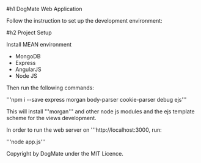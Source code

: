 #h1 DogMate Web Application

Follow the instruction to set up the development environment:

#h2 Project Setup

Install MEAN environment
 * MongoDB
 * Express
 * AngularJS
 * Node JS

Then run the following commands: 

'''npm i --save express morgan body-parser cookie-parser debug ejs'''

This will install '''morgan''' and other node js modules and the ejs template scheme for the views development.

In order to run the web server on '''http://localhost:3000, run:

'''node app.js'''

Copyright by DogMate under the MIT Licence.
